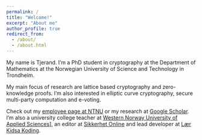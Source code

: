 ```yaml
---
permalink: /
title: "Welcome!"
excerpt: "About me"
author_profile: true
redirect_from:
  - /about/
  - /about.html
---
```


My name is Tjerand. I’m a PhD student in cryptography at the Department of Mathematics at the Norwegian University of Science and Technology in Trondheim.

My main focus of research are lattice based cryptography and zero-knowledge proofs. I’m also interested in elliptic curve cryptography, secure multi-party computation and e-voting.

Check out my [employee page at NTNU](https://www.ntnu.edu/employees/tjerand.silde) or my research at [Google Scholar](https://scholar.google.no/citations?user=fWLrd9MAAAAJ&hl=en). I’m also a university college teacher at [Western Norway University of Applied Sciences](https://www.hvl.no/en)], an editor at [Sikkerhet Online](https://www.sikkerhet.online/author/tjerand-silde) and lead developer at [Lær Kidsa Koding](http://oppgaver.kidsakoder.no).
